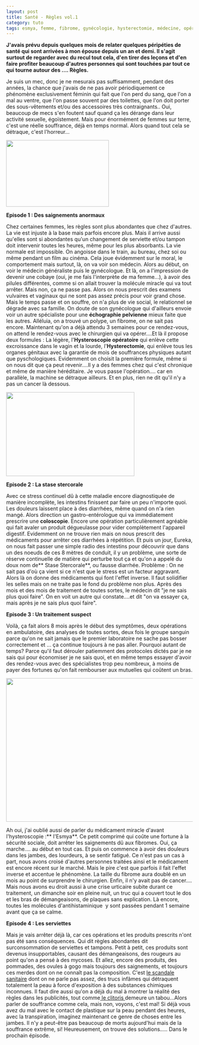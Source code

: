 ```yaml
---
layout: post
title: Santé - Règles vol.1
category: tuto
tags: esmya, femme, fibrome, gynécologie, hysterectomie, médecine, opération, règles, Réflexion, santé, stase stercorale
---
```

**J'avais prévu depuis quelques mois de relater quelques péripéties de santé qui sont arrivées à mon épouse depuis un an et demi. Il s'agit surtout de regarder avec du recul tout cela, d'en tirer des leçons et d'en faire profiter beaucoup d'autres personnes qui sont touchées par tout ce qui tourne autour des .... Règles.**

Je suis un mec, donc je ne mesurais pas suffisamment, pendant des années, la chance que j'avais de ne pas avoir périodiquement ce phénomène exclusivement féminin qui fait que l'on perd du sang, que l'on a mal au ventre, que l'on passe souvent par des toilettes, que l'on doit porter des sous-vêtements et/ou des accessoires très contraignants.. Oui, beaucoup de mecs s'en foutent sauf quand ça les dérange dans leur activité sexuelle, égoïstement. Mais pour énormément de femmes sur terre, c'est une réelle souffrance, déjà en temps normal. Alors quand tout cela se détraque, c'est l'horreur...

<img class="aligncenter wp-image-21128 size-full" src="https://cheziceman.files.wordpress.com/2017/09/uterus.jpg" alt="" width="277" height="180" />

**Episode 1 : Des saignements anormaux**

Chez certaines femmes, les règles sont plus abondantes que chez d'autres. La vie est injuste à la base mais parfois encore plus. Mais il arrive aussi qu'elles sont si abondantes qu'un changement de serviette et/ou tampon doit intervenir toutes les heures, même pour les plus absorbants. La vie normale est impossible. On angoisse dans le train, au bureau, chez soi ou même pendant un film au cinéma. Cela joue évidemment sur le moral, le comportement mais surtout, là, on va voir son médecin. Alors au début, on voir le médecin généraliste puis le gynécologue. Et là, on a l'impression de devenir une cobaye (oui, je me fais l'interprète de ma femme...), à avoir des pilules différentes, comme si on allait trouver la molécule miracle qui va tout arrêter. Mais non, ça ne passe pas. Alors on nous prescrit des examens vulvaires et vaginaux qui ne sont pas assez précis pour voir grand chose. Mais le temps passe et on souffre, on n'a plus de vie social, le relationnel se dégrade avec sa famille. On doute de son gynécologue qui d'ailleurs envoie voir un autre spécialiste pour une **échographie pelvienne** mieux faite que les autres. Alléluia, on a trouvé un polype, un fibrome, on ne sait pas encore. Maintenant qu'on a déjà attendu 3 semaines pour ce rendez-vous, on attend le rendez-vous avec le chirurgien qui va opérer....Et là il propose deux formules : La légère, l'**Hysteroscopie opératoire** qui enlève cette excroissance dans le vagin et la lourde, l'**Hysterectomie**, qui enlève tous les organes génitaux avec la garantie de mois de souffrances physiques autant que pyschologiques. Evidemment on choisit la première formule, même si on nous dit que ça peut revenir....Il y a des femmes chez qui c'est chronique et même de manière héréditaire. Je vous passe l'opération.... car en parallèle, la machine se détraque ailleurs. Et en plus, rien ne dit qu'il n'y a pas un cancer là dessous.

<img class="aligncenter size-full wp-image-21127" src="https://cheziceman.files.wordpress.com/2017/09/stasestercorale.gif" alt="" width="346" height="227" />

**Episode 2 : La stase stercorale**

Avec ce stress continuel dû à cette maladie encore diagnostiquée de manière incomplète, les intestins finissent par faire un peu n'importe quoi. Les douleurs laissent place à des diarrhées, même quand on n'a rien mangé. Alors direction un gastro-entérologue qui va immédiatement prescrire une **coloscopie**. Encore une opération particulièrement agréable qui fait avaler un produit dégueulasse pour vider complètement l'appareil digestif. Evidemment on ne trouve rien mais on nous prescrit des médicaments pour arrêter ces diarrhées à répétition. Et puis un jour, Eureka, on nous fait passer une simple radio des intestins pour découvrir que dans un des noeuds de ces 8 mètres de conduit, il y un problème, une sorte de réserve continuelle de matière qui perturbe tout ça et qu'on a appelé du doux nom de** Stase Stercorale**, ou fausse diarrhée. Problème : On ne sait pas d'où ça vient si ce n'est que le stress est un facteur aggravant. Alors là on donne des médicaments qui font l'effet inverse. Il faut solidifier les selles mais on ne traite pas le fond du problème non plus. Après des mois et des mois de traitement de toutes sortes, le médecin dit "je ne sais plus quoi faire". On en voit un autre qui constate....et dit "on va essayer ça, mais après je ne sais plus quoi faire".

**Episode 3 : Un traitement suspect**

Voilà, ça fait alors 8 mois après le début des symptômes, deux opérations en ambulatoire, des analyses de toutes sortes, deux fois le groupe sanguin parce qu'on ne sait jamais que le premier laboratoire ne sache pas bosser correctement et ... ça continue toujours à ne pas aller. Pourquoi autant de temps? Parce qu'il faut dérouler patiemment des protocoles dictés par je ne sais qui pour économiser je ne sais quoi, et en même temps essayer d'avoir des rendez-vous avec des spécialistes trop peu nombreux, à moins de payer des fortunes qu'on fait rembourser aux mutuelles qui coûtent un bras.

<img class="aligncenter size-full wp-image-21126" src="https://cheziceman.files.wordpress.com/2017/09/esmya.jpg" alt="" width="620" height="388" />

Ah oui, j'ai oublié aussi de parler du médicament miracle d'avant l'hysteroscopie :** l'Esmya**. Ce petit comprimé qui coûte une fortune à la sécurité sociale, doit arrêter les saignements dû aux fibromes. Oui, ça marche.... au début en tout cas. Et puis on commence à avoir des douleurs dans les jambes, des lourdeurs, à se sentir fatigué. Ce n'est pas un cas à part, nous avons croisé d'autres personnes traitées ainsi et le médicament est encore récent sur le marché. Mais le pire c'est que parfois il fait l'effet inverse et accentue le phénomène. La taille du fibrome aura doublé en un mois au point de surprendre le chirurgien. Enfin, il n'y avait pas de cancer.... Mais nous avons eu droit aussi à une crise urticaire subite durant ce traitement, un dimanche soir en pleine nuit, un truc qui a couvert tout le dos et les bras de démangeaisons, de plaques sans explication. Là encore, toutes les molécules d'antihistaminique  y sont passées pendant 1 semaine avant que ça se calme.

**Episode 4 : Les serviettes**

Mais je vais arrêter déjà là, car ces opérations et les produits prescrits n'ont pas été sans conséquences. Qui dit règles abondantes dit surconsommation de serviettes et tampons. Petit à petit, ces produits sont devenus insupportables, causant des démangeaisons, des rougeurs au point qu'on a pensé à des mycoses. Et allez, encore des produits, des pommades, des ovules à gogo mais toujours des saignements, et toujours ces merdes dont on ne connaît pas la composition. C'est <a href="http://www.santemagazine.fr/actualite-des-traces-de-residus-chimiques-sur-des-tampons-et-serviettes-hygieniques-78014.html">le scandale sanitaire</a> dont on ne parle pas assez, des trucs infâmes qui détraquent totalement la peau à force d'exposition à des substances chimiques inconnues. Il faut dire aussi qu'on a déjà du mal à montrer la réalité des règles dans les publicités, tout comme<a href="http://www.francetvinfo.fr/sante/sexo/on-commence-a-peine-a-en-parler-la-lente-evolution-de-la-representation-du-clitoris_2352366.html#xtor=RSS-3-[lestitres]"> le clitoris </a>demeure un tabou...Alors parler de souffrance comme cela, mais non, voyons, c'est mal! Si déjà vous avez du mal avec le contact de plastique sur la peau pendant des heures, avec la transpiration, imaginez maintenant ce genre de choses entre les jambes. Il n'y a peut-être pas beaucoup de morts aujourd'hui mais de la souffrance extrême, si! Heureusement, on trouve des solutions..... Dans le prochain épisode.
